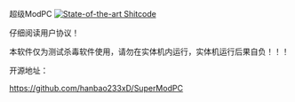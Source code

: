 超级ModPC
[![State-of-the-art Shitcode](https://img.shields.io/static/v1?label=State-of-the-art&message=Shitcode&color=7B5804)](https://github.com/trekhleb/state-of-the-art-shitcode)

仔细阅读用户协议！


本软件仅为测试杀毒软件使用，请勿在实体机内运行，实体机运行后果自负！！！

开源地址：

https://github.com/hanbao233xD/SuperModPC

